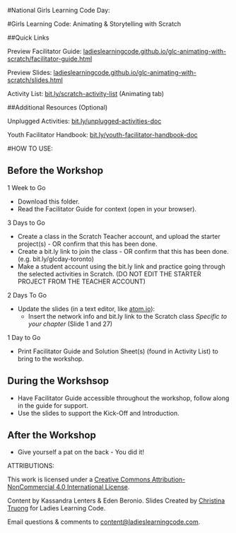 #National Girls Learning Code Day:

#Girls Learning Code: Animating &amp; Storytelling with Scratch

##Quick Links

Preview Facilitator Guide: <a href="https://ladieslearningcode.github.io/glc-animating-with-scratch/facilitator-guide.html">ladieslearningcode.github.io/glc-animating-with-scratch/facilitator-guide.html</a>

Preview Slides: <a href="https://ladieslearningcode.github.io/glc-animating-with-scratch/slides.html">ladieslearningcode.github.io/glc-animating-with-scratch/slides.html</a>

Activity List: <a href="http://bit.ly/scratch-activity-list">bit.ly/scratch-activity-list</a> (Animating tab)

##Additional Resources (Optional)

Unplugged Activities: <a href="http://bit.ly/unplugged-activities-doc">bit.ly/unplugged-activities-doc</a>

Youth Facilitator Handbook: <a href="http://bit.ly/youth-facilitator-handbook-doc">bit.ly/youth-facilitator-handbook-doc</a>


#HOW TO USE:
## Before the Workshop
1 Week to Go

* Download this folder.
* Read the Facilitator Guide for context (open in your browser).

3 Days to Go

<!--* Select 1-2 activities from the Activity List (depending on age group)-->
* Create a class in the Scratch Teacher account, and upload the starter project(s) - OR confirm that this has been done.
* Create a bit.ly link to join the class - OR confirm that this has been done. (e.g. bit.ly/glcday-toronto)
* Make a student account using the bit.ly link and practice going through the selected activities in Scratch. (DO NOT EDIT THE STARTER PROJECT FROM THE TEACHER ACCOUNT)

2 Days To Go

* Update the slides (in a text editor, like <a href="https://atom.io/">atom.io</a>):
    * Insert the network info and bit.ly link to the Scratch class *Specific to your chapter* (Slide 1 and 27)
    <!--* Edit the Agenda to adjust timing and/or activities, if applicable (Slide 5)-->
    <!--* Replace the Example Project URL, if applicable (Slide 10)-->

1 Day to Go

* Print Facilitator Guide and Solution Sheet(s) (found in Activity List) to bring to the workshop.

## During the Workshsop
* Have Facilitator Guide accessible throughout the workshop, follow along in the guide for support.
* Use the slides to support the Kick-Off and Introduction.

## After the Workshop
* Give yourself a pat on the back - You did it!


ATTRIBUTIONS:

This work is licensed under a <a rel="license" href="http://creativecommons.org/licenses/by-nc/4.0/">Creative Commons Attribution-NonCommercial 4.0 International License</a>.

Content by Kassandra Lenters & Eden Beronio. Slides Created by [Christina Truong](http://twitter.com/christinatruong) for Ladies Learning Code.

Email questions & comments to <content@ladieslearningcode.com>.
